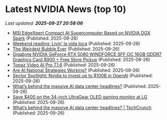 # Latest NVIDIA News (top 10)
_Last updated: **2025-09-27 20:58:06**_

- [MSI EdgeXpert Compact AI Supercomputer Based on NVIDIA DGX Spark](https://linuxgizmos.com/msi-edgexpert-compact-ai-supercomputer-based-on-nvidia-dgx-spark/) (Published: 2025-09-26)
- [Weekend reading: Livin’ la vida loca](https://monevator.com/weekend-reading-livin-la-vida-loca/) (Published: 2025-09-26)
- [The Weirdest Bubble Ever](https://awealthofcommonsense.com/2025/09/the-weirdest-bubble-ever/) (Published: 2025-09-26)
- [Gigabyte NVIDIA GeForce RTX 5080 WINDFORCE SFF OC 16GB GDDR7 Graphics Card $900 + Free Store Pickup](https://slickdeals.net/f/18637468-gigabyte-nvidia-geforce-rtx-5080-windforce-sff-oc-16gb-gddr7-graphics-card-900-free-store-pickup) (Published: 2025-09-26)
- [Topaz Video AI Pro 7.1.6](https://post.rlsbb.to/topaz-video-ai-pro-7-1-6/) (Published: 2025-09-26)
- [Are AI National Strategies Working?](https://www.forbes.com/sites/nishacharya/2025/09/26/are-ai-national-strategies-working/) (Published: 2025-09-26)
- [Sector Spotlight: Nvidia to invest up to $100B in OpenAI](https://thefly.com/permalinks/entry.php/id4203948/AAPL;INTC;TSM;QCOM;CDNS;MRVL;AMD;COHR;BABA;NVDA;AMAT;MSFT;GFS;TXN;MU-Sector-Spotlight-Nvidia-to-invest-up-to-B-in-OpenAI) (Published: 2025-09-26)
- [What’s behind the massive AI data center headlines?](https://biztoc.com/x/667059dd3b2c5f41) (Published: 2025-09-26)
- [Save $400 on the 34-inch UltraGear OLED gaming monitor at LG](https://www.zdnet.com/article/save-400-on-the-34-inch-ultragear-oled-gaming-monitor-at-lg/) (Published: 2025-09-26)
- [What’s behind the massive AI data center headlines? | TechCrunch](https://techcrunch.com/2025/09/26/whats-behind-the-massive-ai-data-center-headlines/) (Published: 2025-09-26)
